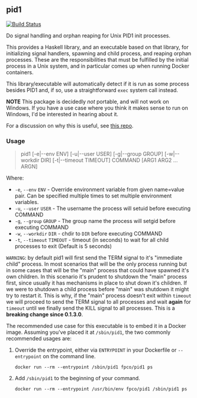 ## pid1

[![Build Status](https://travis-ci.org/fpco/pid1.svg?branch=master)](https://travis-ci.org/fpco/pid1)

Do signal handling and orphan reaping for Unix PID1 init processes.

This provides a Haskell library, and an executable based on that library, for
initializing signal handlers, spawning and child process, and reaping orphan
processes. These are the responsibilities that must be fulfilled by the initial
process in a Unix system, and in particular comes up when running Docker
containers.

This library/executable will automatically detect if it is run as some process
besides PID1 and, if so, use a straightforward `exec` system call instead.

__NOTE__ This package is decidedly _not_ portable, and will not work on
Windows. If you have a use case where you think it makes sense to run on
Windows, I'd be interested in hearing about it.

For a discussion on why this is useful, see [this
repo](https://github.com/snoyberg/docker-testing#readme).

### Usage

> pid1 [-e|--env ENV] [-u|--user USER] [-g|--group GROUP] [-w|--workdir DIR] [-t|--timeout TIMEOUT] COMMAND [ARG1 ARG2 ... ARGN]

Where:
* `-e`, `--env` `ENV` - Override environment variable from given name=value
  pair. Can be specified multiple times to set multiple environment variables.
* `-u`, `--user` `USER` - The username the process will setuid before executing
  COMMAND
* `-g`, `--group` `GROUP` - The group name the process will setgid before
  executing COMMAND
* `-w`, `--workdir` `DIR` - chdir to `DIR` before executing COMMAND
* `-t`, `--timeout` `TIMEOUT` - timeout (in seconds) to wait for all child processes to exit (Default is 5 seconds)

`WARNING`: by default pid1 will first send the TERM signal to it's "immediate child" process.
In most scenarios that will be the only process running but in some cases that will be the
"main" process that could have spawned it's own children. In this scenario it's prudent to shutdown
the "main" process first, since usually it has mechanisms in place to shut down it's children. If
we were to shutdown a child process before "main" was shutdown it might try to restart it.
This is why, if the "main" process doesn't exit within `timeout` we will proceed to send the TERM
signal to all processes and wait **again** for `timeout` until we finally send the KILL signal to all
processes. This is a **breaking change since 0.1.3.0**.

The recommended use case for this executable is to embed it in a Docker image.
Assuming you've placed it at `/sbin/pid1`, the two commonly recommended usages
are:

1. Override the entrypoint, either via `ENTRYPOINT` in your Dockerfile or
   `--entrypoint` on the command line.

   ```
   docker run --rm --entrypoint /sbin/pid1 fpco/pid1 ps
   ```

2. Add `/sbin/pid1` to the beginning of your command.

   ```
   docker run --rm --entrypoint /usr/bin/env fpco/pid1 /sbin/pid1 ps
   ```
